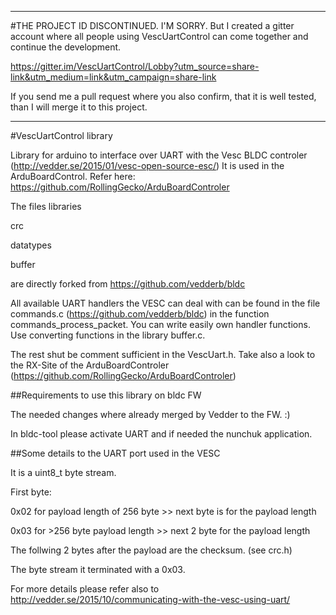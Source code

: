 ********************************************************************************************************************

#THE PROJECT  ID DISCONTINUED. I'M SORRY.
But I created a gitter account where all people using VescUartControl can come together and continue the development.

https://gitter.im/VescUartControl/Lobby?utm_source=share-link&utm_medium=link&utm_campaign=share-link

If you send me a pull request where you also confirm, that it is well tested, than I will merge it to this project.

**********************************************************************************************************************

#VescUartControl library

Library for arduino to interface over UART with the Vesc BLDC controler (http://vedder.se/2015/01/vesc-open-source-esc/)
It is used in the ArduBoardControl. Refer here: https://github.com/RollingGecko/ArduBoardControler

The files libraries

crc

datatypes

buffer

are directly forked from https://github.com/vedderb/bldc


All available UART handlers the VESC can deal with can be found in the file commands.c (https://github.com/vedderb/bldc)
in the function commands_process_packet. You can write easily own handler functions. Use converting functions in 
the library buffer.c.

The rest shut be comment sufficient in the VescUart.h. Take also a look to the RX-Site of the ArduBoardControler (https://github.com/RollingGecko/ArduBoardControler)

##Requirements to use this library on bldc FW

The needed changes where already merged by Vedder to the FW. :)

In bldc-tool please activate UART and if needed the nunchuk application. 



##Some details to the UART port used in the VESC

It is a uint8_t byte stream. 

First byte: 

0x02 for payload length of 256 byte >> next byte is for the payload length 

0x03 for >256 byte payload length  >> next 2 byte for the payload length

The follwing 2 bytes after the payload are the checksum. (see crc.h)

The byte stream it terminated with a 0x03.

For more details please refer also to http://vedder.se/2015/10/communicating-with-the-vesc-using-uart/



